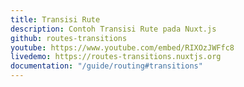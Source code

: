 ```yaml
---
title: Transisi Rute
description: Contoh Transisi Rute pada Nuxt.js
github: routes-transitions
youtube: https://www.youtube.com/embed/RIXOzJWFfc8
livedemo: https://routes-transitions.nuxtjs.org
documentation: "/guide/routing#transitions"
---
```

